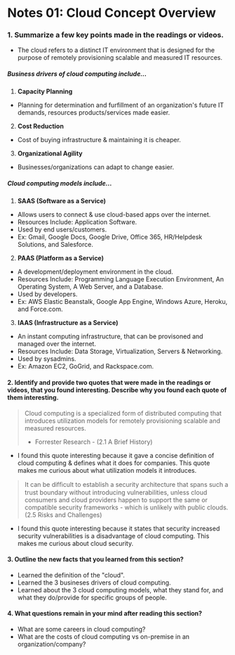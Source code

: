 # Notes 01: Cloud Concept Overview
### 1. Summarize a few key points made in the readings or videos.
- The cloud refers to a distinct IT environment that is designed for the purpose of remotely provisioning scalable and measured IT resources.
##### Business drivers of cloud computing include... 
1. **Capacity Planning**
- Planning for determination and furfillment of an organization's future IT demands, resources products/services made easier.
2. **Cost Reduction**
- Cost of buying infrastructure & maintaining it is cheaper.
3. **Organizational Agility**
- Businesses/organizations can adapt to change easier.
##### Cloud computing models include...
1. **SAAS (Software as a Service)**
- Allows users to connect & use cloud-based apps over the internet.
- Resources Include: Application Software.
- Used by end users/customers.
- Ex: Gmail, Google Docs, Google Drive, Office 365, HR/Helpdesk Solutions, and Salesforce.
2. **PAAS (Platform as a Service)**
- A development/deployment environment in the cloud.
- Resources Include: Programming Language Execution Environment, An Operating System, A Web Server, and a Database.
- Used by developers.
- Ex: AWS Elastic Beanstalk, Google App Engine, Windows Azure, Heroku, and Force.com.
3. **IAAS (Infrastructure as a Service)**
- An instant computing infrastructure, that can be provisoned and managed over the internet.
- Resources Include: Data Storage, Virtualization, Servers & Networking.
- Used by sysadmins.
- Ex: Amazon EC2, GoGrid, and Rackspace.com.

#### 2. Identify and provide two quotes that were made in the readings or videos, that you found interesting. Describe why you found each quote of them interesting.
> Cloud computing is a specialized form of distributed computing that introduces utilization models for remotely provisioning scalable and measured resources.
> - Forrester Research - (2.1 A Brief History)
- I found this quote interesting because it gave a concise definition of cloud computing & defines what it does for companies. This quote makes me curious about what utilization models it introduces.
> It can be difﬁcult to establish a security architecture that spans such a trust boundary without introducing vulnerabilities, unless cloud consumers and cloud providers happen to support the same or compatible security frameworks - which is unlikely with public clouds. 
> (2.5 Risks and Challenges)
- I found this quote interesting because it states that security increased security vulnerabilities is a disadvantage of cloud computing. This makes me curious about cloud security.
#### 3. Outline the new facts that you learned from this section?
- Learned the definition of the "cloud".
- Learned the 3 busineses drivers of cloud computing.
- Learned about the 3 cloud computing models, what they stand for, and what they do/provide for specific groups of people.
#### 4. What questions remain in your mind after reading this section?
- What are some careers in cloud computing?
- What are the costs of cloud computing vs on-premise in an organization/company?
